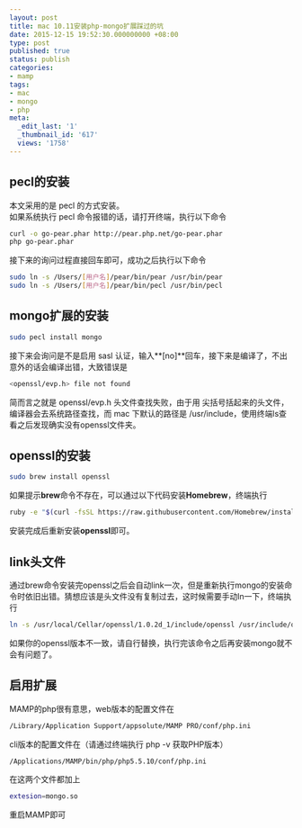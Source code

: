 ```yaml
---
layout: post
title: mac 10.11安装php-mongo扩展踩过的坑
date: 2015-12-15 19:52:30.000000000 +08:00
type: post
published: true
status: publish
categories:
- mamp
tags:
- mac
- mongo
- php
meta:
  _edit_last: '1'
  _thumbnail_id: '617'
  views: '1758'
---
```

## pecl的安装
本文采用的是 pecl 的方式安装。   
如果系统执行 pecl 命令报错的话，请打开终端，执行以下命令

```bash
curl -o go-pear.phar http://pear.php.net/go-pear.phar
php go-pear.phar
```

接下来的询问过程直接回车即可，成功之后执行以下命令

```bash
sudo ln -s /Users/[用户名]/pear/bin/pear /usr/bin/pear
sudo ln -s /Users/[用户名]/pear/bin/pecl /usr/bin/pecl
```

## mongo扩展的安装

```bash
sudo pecl install mongo
```

接下来会询问是不是启用 sasl 认证，输入**[no]**回车，接下来是编译了，不出意外的话会编译出错，大致错误是

```bash
<openssl/evp.h> file not found
```

简而言之就是 openssl/evp.h 头文件查找失败，由于用 尖括号括起来的头文件，编译器会去系统路径查找，而 mac 下默认的路径是 /usr/include，使用终端ls查看之后发现确实没有openssl文件夹。

## openssl的安装

```bash
sudo brew install openssl
```

如果提示**brew**命令不存在，可以通过以下代码安装**Homebrew**，终端执行

```bash
ruby -e "$(curl -fsSL https://raw.githubusercontent.com/Homebrew/install/master/install)"
```

安装完成后重新安装**openssl**即可。

## link头文件
通过brew命令安装完openssl之后会自动link一次，但是重新执行mongo的安装命令时依旧出错。猜想应该是头文件没有复制过去，这时候需要手动ln一下，终端执行

```bash
ln -s /usr/local/Cellar/openssl/1.0.2d_1/include/openssl /usr/include/openssl
```

如果你的openssl版本不一致，请自行替换，执行完该命令之后再安装mongo就不会有问题了。

## 启用扩展
MAMP的php很有意思，web版本的配置文件在

```bash
/Library/Application Support/appsolute/MAMP PRO/conf/php.ini
```

cli版本的配置文件在（请通过终端执行 php -v 获取PHP版本）

```bash
/Applications/MAMP/bin/php/php5.5.10/conf/php.ini 
```

在这两个文件都加上

```bash
extesion=mongo.so 
```

重启MAMP即可